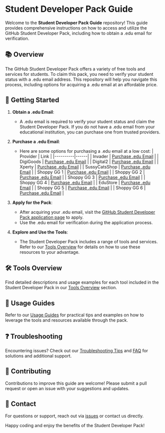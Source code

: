 # Student Developer Pack Guide

Welcome to the **Student Developer Pack Guide** repository! This guide provides comprehensive instructions on how to access and utilize the GitHub Student Developer Pack, including how to obtain a .edu email for verification.

## 📚 Overview

The GitHub Student Developer Pack offers a variety of free tools and services for students. To claim this pack, you need to verify your student status with a .edu email address. This repository will help you navigate this process, including options for acquiring a .edu email at an affordable price.

## 🚀 Getting Started

1. **Obtain a .edu Email**:

   - A .edu email is required to verify your student status and claim the Student Developer Pack. If you do not have a .edu email from your educational institution, you can purchase one from trusted providers.

2. **Purchase a .edu Email**:

   - Here are some options for purchasing a .edu email at a low cost:
     | Provider | Link |
     |----------|------|
     | Invader | [Purchase .edu Email](https://invader.sellpass.io/products/GitHub-Student-Developer-Pack-) |
     | DigiGoods | [Purchase .edu Email](https://digigoodsorg.sellpass.io/products/github-students-developer-pack) |
     | Digital2 | [Purchase .edu Email](https://digital2.sellpass.io/products/z2D9TjE) |
     | Xperty | [Purchase .edu Email](https://xperty.sellpass.io/products/GitHub-Student-Dev-Pack) |
     | SussyCatsShop | [Purchase .edu Email](https://sussycatsshop.mysellix.io/product/63d0d63ed2cd9) |
     | Shoppy GG 1 | [Purchase .edu Email](https://shoppy.gg/product/tI3NZhZ) |
     | Shoppy GG 2 | [Purchase .edu Email](https://shoppy.gg/product/Yya8ELL) |
     | Shoppy GG 3 | [Purchase .edu Email](https://shoppy.gg/product/eeGLPMb) |
     | Shoppy GG 4 | [Purchase .edu Email](https://shoppy.gg/product/OQvlMBu) |
     | EduStore | [Purchase .edu Email](https://edustore.mysellix.io/product/636b48d73b014) |
     | Shoppy GG 5 | [Purchase .edu Email](https://shoppy.gg/product/S2ARH55) |
     | Shoppy GG 6 | [Purchase .edu Email](https://shoppy.gg/product/MQkstmA) |

3. **Apply for the Pack**:

   - After acquiring your .edu email, visit the [GitHub Student Developer Pack application page](https://github.com/education) to apply.
   - Use the .edu email for verification during the application process.

4. **Explore and Use the Tools**:
   - The Student Developer Pack includes a range of tools and services. Refer to our [Tools Overview](#) for details on how to use these resources to your advantage.

## 🛠️ Tools Overview

Find detailed descriptions and usage examples for each tool included in the Student Developer Pack in our [Tools Overview](#) section.

## 📝 Usage Guides

Refer to our [Usage Guides](#) for practical tips and examples on how to leverage the tools and resources available through the pack.

## ❓ Troubleshooting

Encountering issues? Check out our [Troubleshooting Tips](#) and [FAQ](#) for solutions and additional support.

## 📣 Contributing

Contributions to improve this guide are welcome! Please submit a pull request or open an issue with your suggestions and updates.

## 📧 Contact

For questions or support, reach out via [issues](#) or contact us directly.

Happy coding and enjoy the benefits of the Student Developer Pack!
